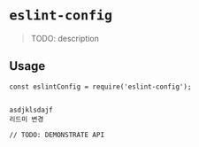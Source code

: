 # `eslint-config`

> TODO: description

## Usage

```
const eslintConfig = require('eslint-config');


asdjklsdajf
리드미 변경

// TODO: DEMONSTRATE API
```
